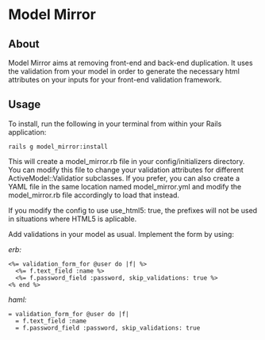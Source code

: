 # Model Mirror

## About
Model Mirror aims at removing front-end and back-end duplication. It uses the validation from your model in order to generate the necessary html attributes on your inputs for your front-end validation framework.

## Usage

To install, run the following in your terminal from within your Rails application:

    rails g model_mirror:install
This will create a model_mirror.rb file in your config/initializers directory. You can modify this file to change your validation attributes for different ActiveModel::Validatior subclasses. If you prefer, you can also create a YAML file in the same location named model_mirror.yml and modify the model_mirror.rb file accordingly to load that instead.

If you modify the config to use use_html5: true, the prefixes will not be used in situations where HTML5 is aplicable.

Add validations in your model as usual. Implement the form by using:

*erb:*

    <%= validation_form_for @user do |f| %>
      <%= f.text_field :name %>
      <%= f.password_field :password, skip_validations: true %>
    <% end %>
*haml:*

    = validation_form_for @user do |f|
      = f.text_field :name
      = f.password_field :password, skip_validations: true
